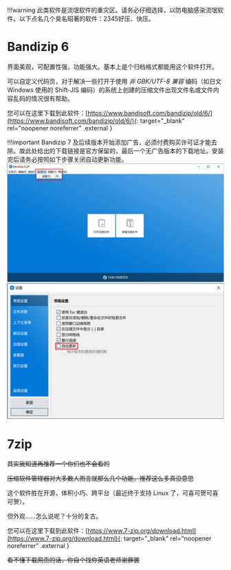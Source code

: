 !!!warning
	此类软件是流氓软件的重灾区。请务必仔细选择，以防电脑感染流氓软件。以下点名几个臭名昭著的软件：2345好压、快压。

# Bandizip 6
界面美观，可配置性强，功能强大。基本上是个归档格式都能用这个软件打开。

可以自定义代码页，对于解决一些打开于使用 *非 GBK/UTF-8 兼容* 编码（如日文 Windows 使用的 Shift-JIS 编码）的系统上创建的压缩文件出现文件名或文件内容乱码的情况很有帮助。

您可以在这里下载到此软件：[https://www.bandisoft.com/bandizip/old/6/](https://www.bandisoft.com/bandizip/old/6/){: target="_blank" rel="noopener noreferrer" .external }

!!!important
	Bandizip 7 及后续版本开始添加广告，必须付费购买许可证才能去除。故此处给出的下载链接是官方保留的，最后一个无广告版本的下载地址。安装完后请务必按照如下步骤关闭自动更新功能。
	![Step 1](./images/disable-bandizip-update-1.png)
	![Step 2](./images/disable-bandizip-update-2.png)

# 7zip
~~其实我知道再推荐一个你们也不会看的~~

~~压缩软件管理器对大多数人而言就那么几个功能，推荐这么多真没意思~~

这个软件胜在开源，体积小巧、跨平台（最近终于支持 Linux 了，可喜可贺可喜可贺）。

但外观……怎么说呢？十分的复古。

您可以在这里下载到此软件：[https://www.7-zip.org/download.html](https://www.7-zip.org/download.html){: target="_blank" rel="noopener noreferrer" .external }

~~看不懂下载网页的话，你自个找你英语老师谢罪罢~~